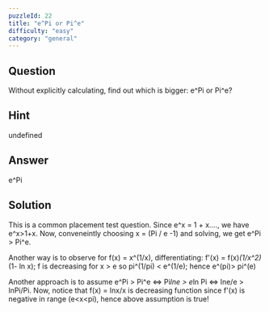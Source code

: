 ```yaml
---
puzzleId: 22
title: "e^Pi or Pi^e"
difficulty: "easy"
category: "general"
---
```


## Question
Without explicitly calculating, find out which is bigger: e^Pi or Pi^e?

## Hint
undefined

## Answer
e^Pi

## Solution
This is a common placement test question. Since e^x = 1 + x…., we have e^x>1+x. Now, conveneintly choosing x = (Pi / e -1) and solving, we get e^Pi > Pi^e.

Another way is to observe for f(x) = x^(1/x), differentiating: f'(x) = f(x)*(1/x^2)*(1- ln x);  f is decreasing for x > e so pi^(1/pi) < e^(1/e); hence e^(pi)> pi^(e)

Another approach is to assume e^Pi > Pi^e <=> Pi*lne > e*ln Pi <=> lne/e > lnPi/Pi. Now, notice that f(x) = lnx/x is decreasing function since f'(x) is negative in range (e<x<pi), hence above assumption is true!
